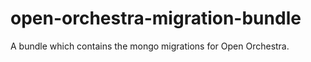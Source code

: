 # open-orchestra-migration-bundle

A bundle which contains the mongo migrations for Open Orchestra.
